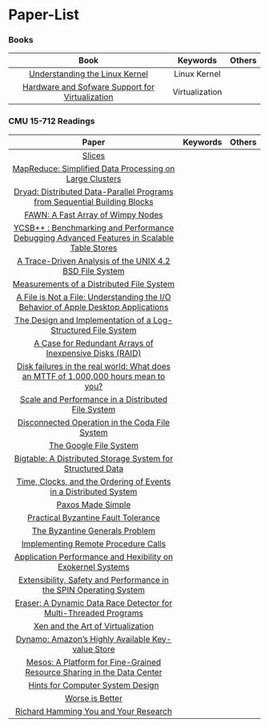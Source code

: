 # Paper-List

### Books



|                            Book                             |    Keywords    | Others |
| :----------------------------------------------------------: | :------------: | :----: |
| [Understanding the Linux Kernel](https://www.cs.utexas.edu/~rossbach/cs380p/papers/ulk3.pdf) |  Linux Kernel  |        |
| [Hardware and Sofware Support for Virtualization](https://personal.utdallas.edu/~sridhar/ios/ref/virt_book.pdf) | Virtualization |        |




### CMU 15-712 Readings

|                            Paper                             |    Keywords    | Others |
| :----------------------------------------------------------: | :------------: | :----: |
| [Slices](https://github.com/bzssm/15-712-Advanced-and-Distributed-Operating-Systems)
| [MapReduce: Simplified Data Processing on Large Clusters](https://www.cs.cmu.edu/afs/cs.cmu.edu/academic/class/15712-s12/www/papers//dean04.pdf) |    |    |
| [Dryad: Distributed Data-Parallel Programs from Sequential Building Blocks](https://www.cs.cmu.edu/afs/cs.cmu.edu/academic/class/15712-s12/www/papers//isard07.pdf) |  | |
| [FAWN: A Fast Array of Wimpy Nodes](https://www.cs.cmu.edu/afs/cs.cmu.edu/academic/class/15712-s12/www/papers//andersen09.pdf)| |
| [YCSB++ : Benchmarking and Performance Debugging Advanced Features in Scalable Table Stores](https://www.cs.cmu.edu/afs/cs.cmu.edu/academic/class/15712-s12/www/papers//patil11.pdf)|
| [A Trace-Driven Analysis of the UNIX 4.2 BSD File System](https://www.cs.cmu.edu/afs/cs.cmu.edu/academic/class/15712-s12/www/papers//ousterhout85.pdf)|
| [Measurements of a Distributed File System](https://www.cs.cmu.edu/afs/cs.cmu.edu/academic/class/15712-s12/www/papers//baker91.pdf)|
| [A File is Not a File: Understanding the I/O Behavior of Apple Desktop Applications](https://www.cs.cmu.edu/afs/cs.cmu.edu/academic/class/15712-s12/www/papers//harter11.pdf)|
| [The Design and Implementation of a Log-Structured File System](https://www.cs.cmu.edu/afs/cs.cmu.edu/academic/class/15712-s12/www/papers//rosenblum92.pdf) | 
| [A Case for Redundant Arrays of Inexpensive Disks (RAID)](https://www.cs.cmu.edu/afs/cs.cmu.edu/academic/class/15712-s12/www/papers//patterson88.pdf) | 
| [Disk failures in the real world: What does an MTTF of 1,000,000 hours mean to you?](https://www.cs.cmu.edu/afs/cs.cmu.edu/academic/class/15712-s12/www/papers//schroeder07.pdf) | 
| [Scale and Performance in a Distributed File System](https://www.cs.cmu.edu/afs/cs.cmu.edu/academic/class/15712-s12/www/papers//howard88.pdf) |
| [Disconnected Operation in the Coda File System](https://www.cs.cmu.edu/afs/cs.cmu.edu/academic/class/15712-s12/www/papers//kistler92.pdf) | 
| [The Google File System](https://www.cs.cmu.edu/afs/cs.cmu.edu/academic/class/15712-s12/www/papers//ghemawat03.pdf) | 
| [Bigtable: A Distributed Storage System for Structured Data](https://www.cs.cmu.edu/afs/cs.cmu.edu/academic/class/15712-s12/www/papers//chang06.pdf) |
| [Time, Clocks, and the Ordering of Events in a Distributed System](https://www.cs.cmu.edu/afs/cs.cmu.edu/academic/class/15712-s12/www/papers//lamport78.pdf) | 
| [Paxos Made Simple](https://www.cs.cmu.edu/afs/cs.cmu.edu/academic/class/15712-s12/www/papers//lamport01.pdf) | 
| [Practical Byzantine Fault Tolerance](https://www.cs.cmu.edu/afs/cs.cmu.edu/academic/class/15712-s12/www/papers//castro99.pdf) | 
| [The Byzantine Generals Problem ](https://www.cs.cmu.edu/afs/cs.cmu.edu/academic/class/15712-s12/www/papers//lamport82.pdf) |
| [Implementing Remote Procedure Calls](https://www.cs.cmu.edu/afs/cs.cmu.edu/academic/class/15712-s12/www/papers//birrell84.pdf) | 
| [Application Performance and Hexibility on Exokernel Systems](https://www.cs.cmu.edu/afs/cs.cmu.edu/academic/class/15712-s12/www/papers//kaashoek97.pdf)|
| [Extensibility, Safety and Performance in the SPIN Operating System](https://www.cs.cmu.edu/afs/cs.cmu.edu/academic/class/15712-s12/www/papers//bershad95.pdf) | 
| [Eraser: A Dynamic Data Race Detector for Multi-Threaded Programs](https://www.cs.cmu.edu/afs/cs.cmu.edu/academic/class/15712-s12/www/papers//savage97.pdf) |
| [Xen and the Art of Virtualization](https://www.cs.cmu.edu/afs/cs.cmu.edu/academic/class/15712-s12/www/papers//barham03.pdf) |
| [Dynamo: Amazon’s Highly Available Key-value Store](https://www.cs.cmu.edu/afs/cs.cmu.edu/academic/class/15712-s12/www/papers//decandia07.pdf) | 
| [Mesos: A Platform for Fine-Grained Resource Sharing in the Data Center](https://www.cs.cmu.edu/afs/cs.cmu.edu/academic/class/15712-s12/www/papers//hindman11.pdf) | 
| [Hints for Computer System Design](https://www.cs.cmu.edu/afs/cs.cmu.edu/academic/class/15712-s12/www/papers//lampson84.pdf) |
| [Worse is Better](https://www.jwz.org/doc/worse-is-better.html) | 
| [Richard Hamming You and Your Research](https://www.cs.cmu.edu/afs/cs.cmu.edu/academic/class/15712-s12/www/papers//hamming86.pdf) | 


